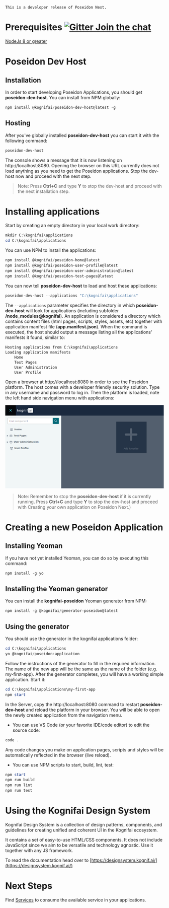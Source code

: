  ```
This is a developer release of Poseidon Next.
```
# Prerequisites [![Gitter Join the chat](https://badges.gitter.im/Join%20Chat.svg)](https://gitter.im/kognifai/Lobby)
[NodeJs 8 or greater](https://nodejs.org/)

# Poseidon Dev Host
## Installation
In order to start developing Poseidon Applications, you should get **poseidon-dev-host**. You can install from NPM globally:
```powershell
npm install @kognifai/poseidon-dev-host@latest -g
```

## Hosting
After you've globally installed  **poseidon-dev-host** you can start it with the following command:
```powershell
poseidon-dev-host
```
The console shows a message that it is now listening on http://localhost:8080. Opening the browser on this URL currently does not load anything as you need to get the Poseidon applications. Stop the dev-host now and proceed with the next step.

> Note: Press **Ctrl+C** and type **Y** to stop the dev-host and proceed with the next installation step.

# Installing applications
Start by creating an empty directory in your local work directory:
```powershell
mkdir C:\kognifai\applications
cd C:\kognifai\applications
```
You can use NPM to install the applications:
```powershell
npm install @kognifai/poseidon-home@latest
npm install @kognifai/poseidon-user-profile@latest
npm install @kognifai/poseidon-user-administration@latest
npm install @kognifai/poseidon-test-pages@latest
```
You can now tell **poseidon-dev-host** to load and host these applications:

```powershell
poseidon-dev-host --applications "C:\kognifai\applications"
```
The ```--applications``` parameter specifies the directory in which **poseidon-dev-host** will look for applications (including subfolder **/node_modules\@kognifai**). An application is considered a directory which contains content files (html pages, scripts, styles, assets, etc) together with application manifest file (**app.manifest.json**).
When the command is executed, the host should output a message listing all the applications' manifests it found, similar to:
```
Hosting applications from C:\kognifai\applications
Loading application manifests
	Home
	Test Pages
	User Administration
	User Profile
```
Open a browser at http://localhost:8080 in order to see the Poseidon platform. The host comes with a developer friendly security solution. Type in any username and password to log in. Then the platform is loaded, note the left hand side navigation menu with applications:

![image.png](.%20images/Poseidon-Applications.png)

> Note: Remember to stop the **poseidon-dev-host** if it is currently running. Press **Ctrl+C** and type **Y** to stop the dev-host and proceed with Creating your own application on Poseidon Next.)

# Creating a new Poseidon Application
## Installing Yeoman
If you have not yet installed Yeoman, you can do so by executing this command:
```powershell
npm install -g yo
```

## Installing the Yeoman generator
You can install the **kognifai-poseidon** Yeoman generator from NPM:
```powershell
npm install -g @kognifai/generator-poseidon@latest
```

## Using the generator
You should use the generator in the kognifai applications folder:
```powershell
cd C:\kognifai\applications
yo @kognifai/poseidon:application
```
Follow the instructions of the generator to fill in the required information. The name of the new app will be the same as the name of the folder (e.g. my-first-app). After the generator completes, you will have a working simple application. Start it:
```powershell
cd C:\kognifai\applications\my-first-app
npm start
```
In the Server, copy the  http://localhost:8080 command to restart **poseidon-dev-host** and reload the platform in your browser. You will be able to open the newly created application from the navigation menu.
- You can use VS Code (or your favorite IDE/code editor) to edit the source code:
```powershell
code .
```
Any code changes you make on application pages, scripts and styles will be automatically reflected in the browser (live reload).
- You can use NPM scripts to start, build, lint, test:
```powershell
npm start
npm run build
npm run lint
npm run test
```
# Using the Kognifai Design System

Kognifai Design System is a collection of design patterns, components, and guidelines for creating unified and coherent UI in the Kognifai ecosystem.

It contains a set of easy-to-use HTML/CSS components. It does not include JavaScript since we aim to be versatile and technology agnostic. Use it together with any JS framework.

To read the documentation head over to [https://designsystem.kognif.ai/](https://designsystem.kognif.ai/)

# Next Steps

Find [Services](Services.md) to consume the available service in your applications.

